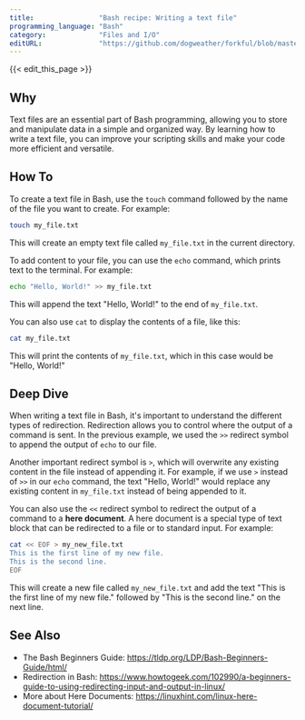 ```yaml
---
title:                "Bash recipe: Writing a text file"
programming_language: "Bash"
category:             "Files and I/O"
editURL:              "https://github.com/dogweather/forkful/blob/master/content/en/bash/writing-a-text-file.md"
---
```


{{< edit_this_page >}}

## Why 
Text files are an essential part of Bash programming, allowing you to store and manipulate data in a simple and organized way. By learning how to write a text file, you can improve your scripting skills and make your code more efficient and versatile.

## How To

To create a text file in Bash, use the `touch` command followed by the name of the file you want to create. For example:

```Bash
touch my_file.txt
```

This will create an empty text file called `my_file.txt` in the current directory. 

To add content to your file, you can use the `echo` command, which prints text to the terminal. For example:

```Bash
echo "Hello, World!" >> my_file.txt
```

This will append the text "Hello, World!" to the end of `my_file.txt`. 

You can also use `cat` to display the contents of a file, like this:

```Bash
cat my_file.txt
```

This will print the contents of `my_file.txt`, which in this case would be "Hello, World!"

## Deep Dive

When writing a text file in Bash, it's important to understand the different types of redirection. Redirection allows you to control where the output of a command is sent. In the previous example, we used the `>>` redirect symbol to append the output of `echo` to our file. 

Another important redirect symbol is `>`, which will overwrite any existing content in the file instead of appending it. For example, if we use `>` instead of `>>` in our `echo` command, the text "Hello, World!" would replace any existing content in `my_file.txt` instead of being appended to it.

You can also use the `<<` redirect symbol to redirect the output of a command to a **here document**. A here document is a special type of text block that can be redirected to a file or to standard input. For example:

```Bash
cat << EOF > my_new_file.txt
This is the first line of my new file.
This is the second line.
EOF
```

This will create a new file called `my_new_file.txt` and add the text "This is the first line of my new file." followed by "This is the second line." on the next line. 

## See Also

- The Bash Beginners Guide: https://tldp.org/LDP/Bash-Beginners-Guide/html/
- Redirection in Bash: https://www.howtogeek.com/102990/a-beginners-guide-to-using-redirecting-input-and-output-in-linux/ 
- More about Here Documents: https://linuxhint.com/linux-here-document-tutorial/